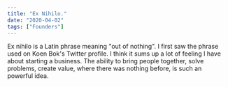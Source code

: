 ```yaml
---
title: "Ex Nihilo."
date: "2020-04-02"
tags: ["Founders"]
---
```


Ex nihilo is a Latin phrase meaning "out of nothing". I first saw the phrase used on Koen Bok's Twitter profile. I think it sums up a lot of feeling I have about starting a business. The ability to bring people together, solve problems, create value, where there was nothing before, is such an powerful idea.
